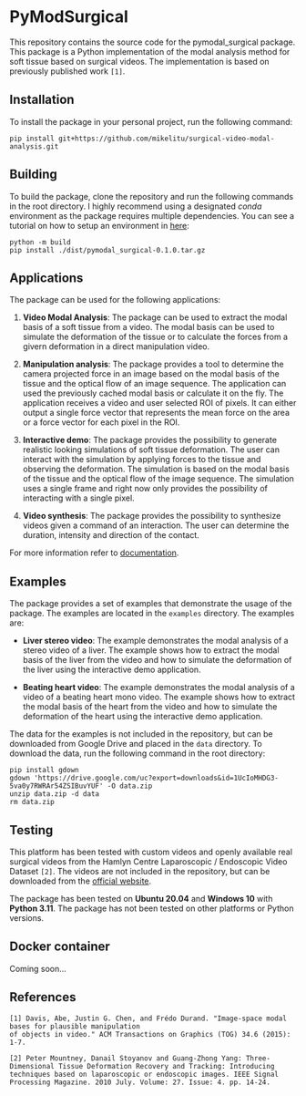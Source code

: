 PyModSurgical
=========================

This repository contains the source code for the pymodal_surgical package. This package is a Python implementation of the modal analysis method for soft tissue based on surgical videos. The implementation is based on previously published work `[1]`.

Installation
-------------
To install the package in your personal project, run the following command:

```shell
pip install git+https://github.com/mikelitu/surgical-video-modal-analysis.git
```

Building
-------------
To build the package, clone the repository and run the following commands in the root directory. I highly recommend using a designated *conda* environment as the package requires multiple dependencies. You can see a tutorial on how to setup an environment in [here](https://github.com/mikelitu/cheat-sheets/tree/main/Python-VSCode):

```shell
python -m build
pip install ./dist/pymodal_surgical-0.1.0.tar.gz
```

Applications
-------------
The package can be used for the following applications:

1. **Video Modal Analysis**: The package can be used to extract the modal basis of a soft tissue from a video. The modal basis can be used to simulate the deformation of the tissue or to calculate the forces from a givern deformation in a direct manipulation video.

2. **Manipulation analysis**: The package provides a tool to determine the camera projected force in an image based on the modal basis of the tissue and the optical flow of an image sequence. The application can used the previously cached modal basis or calculate it on the fly. The application receives a video and user selected ROI of pixels. It can either output a single force vector that represents the mean force on the area or a force vector for each pixel in the ROI.

3. **Interactive demo**: The package provides the possibility to generate realistic looking simulations of soft tissue deformation. The user can interact with the simulation by applying forces to the tissue and observing the deformation. The simulation is based on the modal basis of the tissue and the optical flow of the image sequence. The simulation uses a single frame and right now only provides the possibility of interacting with a single pixel.

4. **Video synthesis**: The package provides the possibility to synthesize videos given a command of an interaction. The user can determine the duration, intensity and direction of the contact. 

For more information refer to [documentation](src\pymodal_surgical\apps\README.md).


Examples
---------

The package provides a set of examples that demonstrate the usage of the package. The examples are located in the `examples` directory. The examples are:

* **Liver stereo video**: The example demonstrates the modal analysis of a stereo video of a liver. The example shows how to extract the modal basis of the liver from the video and how to simulate the deformation of the liver using the interactive demo application.

* **Beating heart video**: The example demonstrates the modal analysis of a video of a beating heart mono video. The example shows how to extract the modal basis of the heart from the video and how to simulate the deformation of the heart using the interactive demo application.

The data for the examples is not included in the repository, but can be downloaded from Google Drive and placed in the `data` directory. To download the data, run the following command in the root directory:

```shell
pip install gdown
gdown 'https://drive.google.com/uc?export=downloads&id=1UcIoMHDG3-5va0y7RWRAr54ZSIBuvYUF' -O data.zip
unzip data.zip -d data
rm data.zip
``` 

Testing
--------

This platform has been tested with custom videos and openly available real surgical videos from the Hamlyn Centre Laparoscopic / Endoscopic Video Dataset `[2]`. The videos are not included in the repository, but can be downloaded from the [official website]( https://hamlyn.doc.ic.ac.uk/vision/).

The package has been tested on **Ubuntu 20.04** and **Windows 10** with **Python 3.11**. The package has not been tested on other platforms or Python versions.


Docker container
------------------

Coming soon...


References
-----------

    [1] Davis, Abe, Justin G. Chen, and Frédo Durand. "Image-space modal bases for plausible manipulation 
    of objects in video." ACM Transactions on Graphics (TOG) 34.6 (2015): 1-7.

    [2] Peter Mountney, Danail Stoyanov and Guang-Zhong Yang: Three-Dimensional Tissue Deformation Recovery and Tracking: Introducing techniques based on laparoscopic or endoscopic images. IEEE Signal Processing Magazine. 2010 July. Volume: 27. Issue: 4. pp. 14-24.
    
